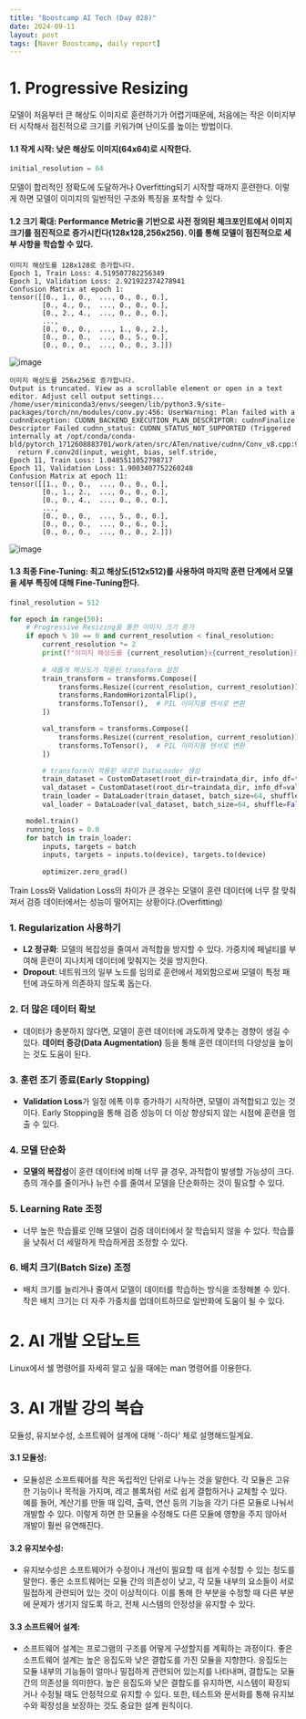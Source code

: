 ```yaml
---
title: "Boostcamp AI Tech (Day 028)"
date: 2024-09-11
layout: post
tags: [Naver Boostcamp, daily report]
---
```


# 1. Progressive Resizing
모델이 처음부터 큰 해상도 이미지로 훈련하기가 어렵기때문에, 처음에는 작은 이미지부터 시작해서 점진적으로 크기를 키워가며 난이도를 높이는 방법이다.

#### 1.1 작게 시작: 낮은 해상도 이미지(64x64)로 시작한다. 
```python
initial_resolution = 64
```
모델이 합리적인 정확도에 도달하거나 Overfitting되기 시작할 때까지 훈련한다. 이렇게 하면 모델이 이미지의 일반적인 구조와 특징을 포착할 수 있다.

#### 1.2 크기 확대: Performance Metric을 기반으로 사전 정의된 체크포인트에서 이미지 크기를 점진적으로 증가시킨다(128x128,256x256). 이를 통해 모델이 점진적으로 세부 사항을 학습할 수 있다.
```shell
이미지 해상도를 128x128로 증가합니다.
Epoch 1, Train Loss: 4.519507782256349
Epoch 1, Validation Loss: 2.921922374278941
Confusion Matrix at epoch 1:
tensor([[0., 1., 0.,  ..., 0., 0., 0.],
        [0., 4., 0.,  ..., 0., 0., 0.],
        [0., 2., 4.,  ..., 0., 0., 0.],
        ...,
        [0., 0., 0.,  ..., 1., 0., 2.],
        [0., 0., 0.,  ..., 0., 5., 0.],
        [0., 0., 0.,  ..., 0., 0., 3.]])
```
![image](https://github.com/user-attachments/assets/d4ef6c37-1d72-4e8c-982d-d9e089dcf062)

```
이미지 해상도를 256x256로 증가합니다.
Output is truncated. View as a scrollable element or open in a text editor. Adjust cell output settings...
/home/user/miniconda3/envs/seegen/lib/python3.9/site-packages/torch/nn/modules/conv.py:456: UserWarning: Plan failed with a cudnnException: CUDNN_BACKEND_EXECUTION_PLAN_DESCRIPTOR: cudnnFinalize Descriptor Failed cudnn_status: CUDNN_STATUS_NOT_SUPPORTED (Triggered internally at /opt/conda/conda-bld/pytorch_1712608883701/work/aten/src/ATen/native/cudnn/Conv_v8.cpp:919.)
  return F.conv2d(input, weight, bias, self.stride,
Epoch 11, Train Loss: 1.0485511052798717
Epoch 11, Validation Loss: 1.9003407752260248
Confusion Matrix at epoch 11:
tensor([[1., 0., 0.,  ..., 0., 0., 0.],
        [0., 1., 2.,  ..., 0., 0., 0.],
        [0., 0., 4.,  ..., 0., 0., 0.],
        ...,
        [0., 0., 0.,  ..., 5., 0., 0.],
        [0., 0., 0.,  ..., 0., 6., 0.],
        [0., 0., 0.,  ..., 0., 0., 2.]])
```

![image](https://github.com/user-attachments/assets/307da392-0d90-4795-81a5-123e692b15d1)

#### 1.3 최종 Fine-Tuning: 최고 해상도(512x512)를 사용하여 마지막 훈련 단계에서 모델을 세부 특징에 대해 Fine-Tuning한다.
```python
final_resolution = 512
```
```python
for epoch in range(50):
    # Progressive Resizing을 통한 이미지 크기 증가
    if epoch % 10 == 0 and current_resolution < final_resolution:
        current_resolution *= 2
        print(f"이미지 해상도를 {current_resolution}x{current_resolution}로 증가합니다.")
        
        # 새롭게 해상도가 적용된 transform 설정
        train_transform = transforms.Compose([
            transforms.Resize((current_resolution, current_resolution)),
            transforms.RandomHorizontalFlip(),
            transforms.ToTensor(),  # PIL 이미지를 텐서로 변환
        ])

        val_transform = transforms.Compose([
            transforms.Resize((current_resolution, current_resolution)),
            transforms.ToTensor(),  # PIL 이미지를 텐서로 변환
        ])

        # transform이 적용된 새로운 DataLoader 생성
        train_dataset = CustomDataset(root_dir=traindata_dir, info_df=train_df, transform=train_transform)
        val_dataset = CustomDataset(root_dir=traindata_dir, info_df=val_df, transform=val_transform)
        train_loader = DataLoader(train_dataset, batch_size=64, shuffle=True)
        val_loader = DataLoader(val_dataset, batch_size=64, shuffle=False)

    model.train()
    running_loss = 0.0
    for batch in train_loader:
        inputs, targets = batch
        inputs, targets = inputs.to(device), targets.to(device)
        
        optimizer.zero_grad()
```

Train Loss와 Validation Loss의 차이가 큰 경우는 모델이 훈련 데이터에 너무 잘 맞춰져서 검증 데이터에서는 성능이 떨어지는 상황이다.(Overfitting)

### 1. **Regularization 사용하기**
   - **L2 정규화**: 모델의 복잡성을 줄여서 과적합을 방지할 수 있다. 가중치에 페널티를 부여해 훈련이 지나치게 데이터에 맞춰지는 것을 방지한다.
   - **Dropout**: 네트워크의 일부 노드를 임의로 훈련에서 제외함으로써 모델이 특정 패턴에 과도하게 의존하지 않도록 돕는다.

### 2. **더 많은 데이터 확보**
   - 데이터가 충분하지 않다면, 모델이 훈련 데이터에 과도하게 맞추는 경향이 생길 수 있다. **데이터 증강(Data Augmentation)** 등을 통해 훈련 데이터의 다양성을 높이는 것도 도움이 된다.

### 3. **훈련 조기 종료(Early Stopping)**
   - **Validation Loss**가 일정 에폭 이후 증가하기 시작하면, 모델이 과적합되고 있는 것이다. Early Stopping을 통해 검증 성능이 더 이상 향상되지 않는 시점에 훈련을 멈출 수 있다.

### 4. **모델 단순화**
   - **모델의 복잡성**이 훈련 데이터에 비해 너무 클 경우, 과적합이 발생할 가능성이 크다. 층의 개수를 줄이거나 뉴런 수를 줄여서 모델을 단순화하는 것이 필요할 수 있다.

### 5. **Learning Rate 조정**
   - 너무 높은 학습률로 인해 모델이 검증 데이터에서 잘 학습되지 않을 수 있다. 학습률을 낮춰서 더 세밀하게 학습하게끔 조정할 수 있다.

### 6. **배치 크기(Batch Size) 조정**
   - 배치 크기를 늘리거나 줄여서 모델이 데이터를 학습하는 방식을 조정해볼 수 있다. 작은 배치 크기는 더 자주 가중치를 업데이트하므로 일반화에 도움이 될 수 있다.

# 2. AI 개발 오답노트
Linux에서 쉘 명령어를 자세히 알고 싶을 때에는 man 명령어를 이용한다.

# 3. AI 개발 강의 복습
모듈성, 유지보수성, 소프트웨어 설계에 대해 '-하다' 체로 설명해드릴게요.

#### 3.1 **모듈성**:
   - 모듈성은 소프트웨어를 작은 독립적인 단위로 나누는 것을 말한다. 각 모듈은 고유한 기능이나 목적을 가지며, 레고 블록처럼 서로 쉽게 결합하거나 교체할 수 있다. 예를 들어, 계산기를 만들 때 입력, 출력, 연산 등의 기능을 각기 다른 모듈로 나눠서 개발할 수 있다. 이렇게 하면 한 모듈을 수정해도 다른 모듈에 영향을 주지 않아서 개발이 훨씬 유연해진다.

#### 3.2 **유지보수성**:
   - 유지보수성은 소프트웨어가 수정이나 개선이 필요할 때 쉽게 수정할 수 있는 정도를 말한다. 좋은 소프트웨어는 모듈 간의 의존성이 낮고, 각 모듈 내부의 요소들이 서로 밀접하게 관련되어 있는 것이 이상적이다. 이를 통해 한 부분을 수정할 때 다른 부분에 문제가 생기지 않도록 하고, 전체 시스템의 안정성을 유지할 수 있다.

#### 3.3 **소프트웨어 설계**:
   - 소프트웨어 설계는 프로그램의 구조를 어떻게 구성할지를 계획하는 과정이다. 좋은 소프트웨어 설계는 높은 응집도와 낮은 결합도를 가진 모듈을 지향한다. 응집도는 모듈 내부의 기능들이 얼마나 밀접하게 관련되어 있는지를 나타내며, 결합도는 모듈 간의 의존성을 의미한다. 높은 응집도와 낮은 결합도를 유지하면, 시스템이 확장되거나 수정될 때도 안정적으로 유지할 수 있다. 또한, 테스트와 문서화를 통해 유지보수와 확장성을 보장하는 것도 중요한 설계 원칙이다.

